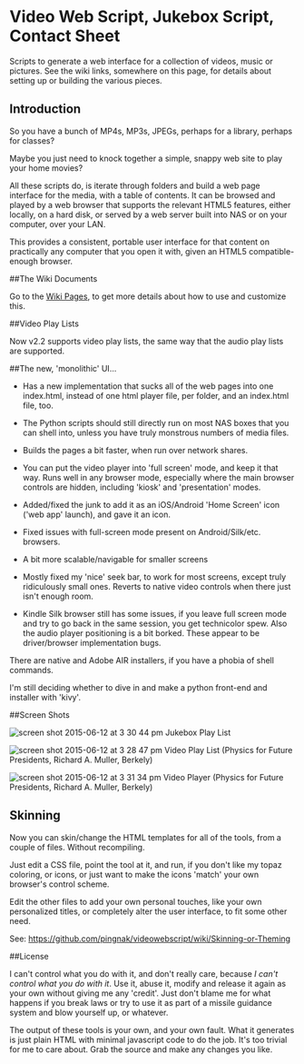 # Video Web Script, Jukebox Script, Contact Sheet

Scripts to generate a web interface for a collection of videos, music or pictures.  See the wiki links, somewhere on this page, for details about setting up or building the various pieces.

## Introduction

So you have a bunch of MP4s, MP3s, JPEGs, perhaps for a library, perhaps for classes?  

Maybe you just need to knock together a simple, snappy web site to play your home movies?

All these scripts do, is iterate through folders and build a web page interface for the media, with a table of contents.  It can be browsed and played by a web browser that supports the relevant HTML5 features, either locally, on a hard disk, or served by a web server built into NAS or on your computer, over your LAN.

This provides a consistent, portable user interface for that content on practically any computer that you open it with, given an HTML5 compatible-enough browser.

##The Wiki Documents

Go to the [Wiki Pages](https://github.com/pingnak/videowebscript/wiki), to get more details about how to use and customize this.

##Video Play Lists

Now v2.2 supports video play lists, the same way that the audio play lists are supported.

##The new, 'monolithic' UI...

* Has a new implementation that sucks all of the web pages into one index.html, instead of one html player file, per folder, and an index.html file, too.

* The Python scripts should still directly run on most NAS boxes that you can shell into, unless you have truly monstrous numbers of media files.

* Builds the pages a bit faster, when run over network shares.

* You can put the video player into 'full screen' mode, and keep it that way.  Runs well in any browser mode, especially where the main browser controls are hidden, including 'kiosk' and 'presentation' modes.

* Added/fixed the junk to add it as an iOS/Android 'Home Screen' icon ('web app' launch), and gave it an icon.

* Fixed issues with full-screen mode present on Android/Silk/etc. browsers.  

* A bit more scalable/navigable for smaller screens

* Mostly fixed my 'nice' seek bar, to work for most screens, except truly ridiculously small ones.  Reverts to native video controls when there just isn't enough room.

* Kindle Silk browser still has some issues, if you leave full screen mode and try to go back in the same session, you get technicolor spew.  Also the audio player positioning is a bit borked.  These appear to be driver/browser implementation bugs.

There are native and Adobe AIR installers, if you have a phobia of shell commands.

I'm still deciding whether to dive in and make a python front-end and installer with 'kivy'. 

##Screen Shots

![screen shot 2015-06-12 at 3 30 44 pm](https://cloud.githubusercontent.com/assets/6754243/8141163/29ba421a-1118-11e5-9bac-0b5868cbe701.png)
Jukebox Play List

![screen shot 2015-06-12 at 3 28 47 pm](https://cloud.githubusercontent.com/assets/6754243/8141162/29b9b9f8-1118-11e5-811f-e3d5a8965960.png)
Video Play List (Physics for Future Presidents, Richard A. Muller, Berkely)

![screen shot 2015-06-12 at 3 31 34 pm](https://cloud.githubusercontent.com/assets/6754243/8141164/29bc4e70-1118-11e5-941f-689333794f37.png)
Video Player (Physics for Future Presidents, Richard A. Muller, Berkely)

## Skinning

Now you can skin/change the HTML templates for all of the tools, from a couple of files.  Without recompiling.  

Just edit a CSS file, point the tool at it, and run, if you don't like my topaz coloring, or icons, or just want to make the icons 'match' your own browser's control scheme.

Edit the other files to add your own personal touches, like your own personalized titles, or completely alter the user interface, to fit some other need.

See: https://github.com/pingnak/videowebscript/wiki/Skinning-or-Theming

##License

I can't control what you do with it, and don't really care, because _I can't control what you do with it_.  Use it, abuse it, modify and release it again as your own without giving me any 'credit'.  Just don't blame me for what happens if you break laws or try to use it as part of a missile guidance system and blow yourself up, or whatever.

The output of these tools is your own, and your own fault.  What it generates is just plain HTML with minimal javascript code to do the job.  It's too trivial for me to care about.  Grab the source and make any changes you like.

